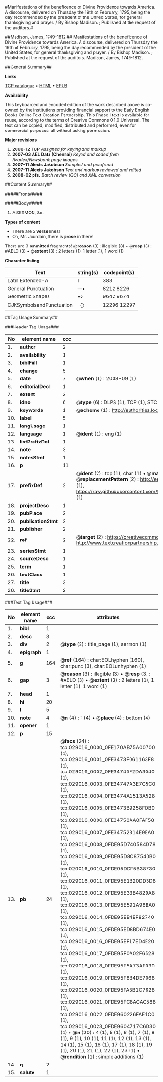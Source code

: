 #Manifestations of the beneficence of Divine Providence towards America. A discourse, delivered on Thursday the 19th of February, 1795, being the day recommended by the president of the United States, for general thanksgiving and prayer. / By Bishop Madison. ; Published at the request of the auditors.#

##Madison, James, 1749-1812.##
Manifestations of the beneficence of Divine Providence towards America. A discourse, delivered on Thursday the 19th of February, 1795, being the day recommended by the president of the United States, for general thanksgiving and prayer. / By Bishop Madison. ; Published at the request of the auditors.
Madison, James, 1749-1812.

##General Summary##

**Links**

[TCP catalogue](http://www.ota.ox.ac.uk/tcp/)  • 
[HTML](http://tei.it.ox.ac.uk/tcp/Texts-HTML/free/N22/N22012.html)  • 
[EPUB](http://tei.it.ox.ac.uk/tcp/Texts-EPUB/free/N22/N22012.epub)

**Availability**

This keyboarded and encoded edition of the
	       work described above is co-owned by the institutions
	       providing financial support to the Early English Books
	       Online Text Creation Partnership. This Phase I text is
	       available for reuse, according to the terms of Creative
	       Commons 0 1.0 Universal. The text can be copied,
	       modified, distributed and performed, even for
	       commercial purposes, all without asking permission.

**Major revisions**

1. __2006-12__ __TCP__ *Assigned for keying and markup*
1. __2007-03__ __AEL Data (Chennai)__ *Keyed and coded from Readex/Newsbank page images*
1. __2007-11__ __Alexis Jakobson__ *Sampled and proofread*
1. __2007-11__ __Alexis Jakobson__ *Text and markup reviewed and edited*
1. __2008-02__ __pfs.__ *Batch review (QC) and XML conversion*

##Content Summary##

#####Front#####

#####Body#####

1. A SERMON, &c.

**Types of content**

  * There are 5 **verse** lines!
  * Oh, Mr. Jourdain, there is **prose** in there!

There are 3 **ommitted** fragments! 
 @__reason__ (3) : illegible (3)  •  @__resp__ (3) : #AELD (3)  •  @__extent__ (3) : 2 letters (1), 1 letter (1), 1 word (1)

**Character listing**


|Text|string(s)|codepoint(s)|
|---|---|---|
|Latin Extended-A|ſ|383|
|General Punctuation|—•|8212 8226|
|Geometric Shapes|▪◊|9642 9674|
|CJKSymbolsandPunctuation|〈〉|12296 12297|

##Tag Usage Summary##

###Header Tag Usage###

|No|element name|occ|attributes|
|---|---|---|---|
|1.|__author__|2||
|2.|__availability__|1||
|3.|__biblFull__|1||
|4.|__change__|5||
|5.|__date__|7| @__when__ (1) : 2008-09 (1)|
|6.|__editorialDecl__|1||
|7.|__extent__|2||
|8.|__idno__|6| @__type__ (6) : DLPS (1), TCP (1), STC (1), NOTIS (1), IMAGE-SET (1), EVANS-CITATION (1)|
|9.|__keywords__|1| @__scheme__ (1) : http://authorities.loc.gov/ (1)|
|10.|__label__|5||
|11.|__langUsage__|1||
|12.|__language__|1| @__ident__ (1) : eng (1)|
|13.|__listPrefixDef__|1||
|14.|__note__|3||
|15.|__notesStmt__|1||
|16.|__p__|11||
|17.|__prefixDef__|2| @__ident__ (2) : tcp (1), char (1)  •  @__matchPattern__ (2) : ([0-9\-]+):([0-9IVX]+) (1), (.+) (1)  •  @__replacementPattern__ (2) : http://eebo.chadwyck.com/downloadtiff?vid=$1&page=$2 (1), https://raw.githubusercontent.com/textcreationpartnership/Texts/master/tcpchars.xml#$1 (1)|
|18.|__projectDesc__|1||
|19.|__pubPlace__|2||
|20.|__publicationStmt__|2||
|21.|__publisher__|2||
|22.|__ref__|2| @__target__ (2) : https://creativecommons.org/publicdomain/zero/1.0/ (1), http://www.textcreationpartnership.org/docs/. (1)|
|23.|__seriesStmt__|1||
|24.|__sourceDesc__|1||
|25.|__term__|1||
|26.|__textClass__|1||
|27.|__title__|3||
|28.|__titleStmt__|2||


###Text Tag Usage###

|No|element name|occ|attributes|
|---|---|---|---|
|1.|__bibl__|1||
|2.|__desc__|3||
|3.|__div__|2| @__type__ (2) : title_page (1), sermon (1)|
|4.|__epigraph__|1||
|5.|__g__|164| @__ref__ (164) : char:EOLhyphen (160), char:punc (3), char:EOLunhyphen (1)|
|6.|__gap__|3| @__reason__ (3) : illegible (3)  •  @__resp__ (3) : #AELD (3)  •  @__extent__ (3) : 2 letters (1), 1 letter (1), 1 word (1)|
|7.|__head__|1||
|8.|__hi__|20||
|9.|__l__|5||
|10.|__note__|4| @__n__ (4) : † (4)  •  @__place__ (4) : bottom (4)|
|11.|__opener__|1||
|12.|__p__|15||
|13.|__pb__|24| @__facs__ (24) : tcp:029016_0000_0FE170AB75A00700 (1), tcp:029016_0001_0FE3473F061163F8 (1), tcp:029016_0002_0FE34745F2DA3040 (1), tcp:029016_0003_0FE34747A3E7C5C0 (1), tcp:029016_0004_0FE3474A1513A528 (1), tcp:029016_0005_0FE3473B9258FDB0 (1), tcp:029016_0006_0FE34750AA0FAF58 (1), tcp:029016_0007_0FE34752314E9EA0 (1), tcp:029016_0008_0FDE95D740584D78 (1), tcp:029016_0009_0FDE95D8C87540B0 (1), tcp:029016_0010_0FDE95DDF5B38730 (1), tcp:029016_0011_0FDE95E1B20DD3D8 (1), tcp:029016_0012_0FDE95E33B4829A8 (1), tcp:029016_0013_0FDE95E591A98BA0 (1), tcp:029016_0014_0FDE95EB4EF82740 (1), tcp:029016_0015_0FDE95ED8BD674E0 (1), tcp:029016_0016_0FDE95EF17ED4E20 (1), tcp:029016_0017_0FDE95F0A02F6528 (1), tcp:029016_0018_0FDE95F5A73AF030 (1), tcp:029016_0019_0FDE95F8B4DE7068 (1), tcp:029016_0020_0FDE95FA3B1C7628 (1), tcp:029016_0021_0FDE95FC8ACAC588 (1), tcp:029016_0022_0FDE960226FAE1C0 (1), tcp:029016_0023_0FDE9604717C6D30 (1)  •  @__n__ (20) : 4 (1), 5 (1), 6 (1), 7 (1), 8 (1), 9 (1), 10 (1), 11 (1), 12 (1), 13 (1), 14 (1), 15 (1), 16 (1), 17 (1), 18 (1), 19 (1), 20 (1), 21 (1), 22 (1), 23 (1)  •  @__rendition__ (1) : simple:additions (1)|
|14.|__q__|2||
|15.|__salute__|1||
